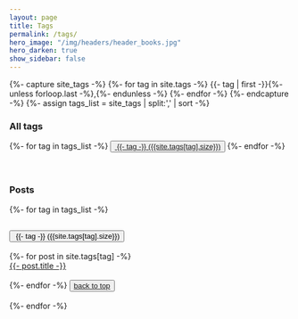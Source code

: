 ```yaml
---
layout: page
title: Tags
permalink: /tags/
hero_image: "/img/headers/header_books.jpg"
hero_darken: true
show_sidebar: false
---
```

{%- capture site_tags -%}
    {%- for tag in site.tags -%}
        {{- tag | first -}}{%- unless forloop.last -%},{%- endunless -%}
    {%- endfor -%}
{%- endcapture -%}
{%- assign tags_list = site_tags | split:',' | sort -%}


### All tags  

<div class="buttons">
{%- for tag in tags_list -%}
    <button class="button is-info is-light is-link">
        <a href="#{{- tag -}}">&nbsp;{{- tag -}}&nbsp;({{site.tags[tag].size}})</a>
    </button>
{%- endfor -%}
</div>

<br>
<br>

### Posts 

<div class="content">
{%- for tag in tags_list -%}
    <h2 id="{{- tag -}}">
        <button class="button is-info is-medium is-light is-static">&nbsp;{{- tag -}}&nbsp;({{site.tags[tag].size}})</button>
    </h2>
    <div>
        {%- for post in site.tags[tag] -%}
            <div>
                <a href="{{- site.baseurl -}}{{- post.url -}}">{{- post.title -}}</a>
            </div>
            <br>
        {%- endfor -%}
        <button class="button is-small"><span class="icon is-small"><i class="fa-solid fa-arrow-up"></i></span><span><a href="#top"> back to top</a></span></button>
    </div>
    <br>
{%- endfor -%}
</div>
